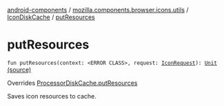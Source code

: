 [android-components](../../index.md) / [mozilla.components.browser.icons.utils](../index.md) / [IconDiskCache](index.md) / [putResources](./put-resources.md)

# putResources

`fun putResources(context: <ERROR CLASS>, request: `[`IconRequest`](../../mozilla.components.browser.icons/-icon-request/index.md)`): `[`Unit`](https://kotlinlang.org/api/latest/jvm/stdlib/kotlin/-unit/index.html) [(source)](https://github.com/mozilla-mobile/android-components/blob/master/components/browser/icons/src/main/java/mozilla/components/browser/icons/utils/IconDiskCache.kt#L65)

Overrides [ProcessorDiskCache.putResources](../../mozilla.components.browser.icons.processor/-disk-icon-processor/-processor-disk-cache/put-resources.md)

Saves icon resources to cache.

